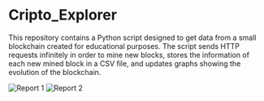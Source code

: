 # Cripto_Explorer
This repository contains a Python script designed to get data from a small blockchain created for educational purposes. 
The script sends HTTP requests infinitely in order to mine new blocks, stores the information of each new mined block 
in a CSV file, and updates graphs showing the evolution of the blockchain.

![Report 1](path/to/image1.png)
![Report 2](path/to/image2.png)


